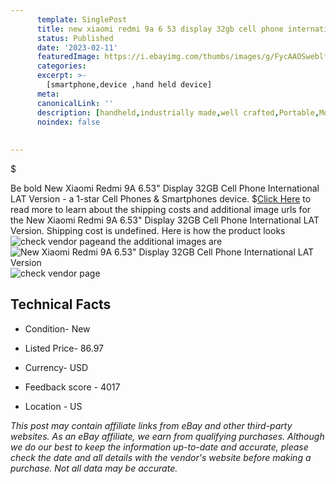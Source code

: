 ```yaml
---
      template: SinglePost
      title: new xiaomi redmi 9a 6 53 display 32gb cell phone international lat version
      status: Published
      date: '2023-02-11'
      featuredImage: https://i.ebayimg.com/thumbs/images/g/FycAAOSweblfDQjJ/s-l225.jpg
      categories: 
      excerpt: >-
        [smartphone,device ,hand held device]
      meta:
      canonicalLink: ''
      description: [handheld,industrially made,well crafted,Portable,Mobile,Compact,Convenient,Lightweight,Maneuverable,Man-portable,Miniature,Carriable,Hand-held,Light,Holdable,Transportable,Mobile device,Pocket-sized,On-the-go,Wireless,Cordless,Compact size,Convenient size, smartphone,device ,hand held device]
      noindex: false
      
        
---
```

$

Be bold New Xiaomi Redmi 9A 6.53" Display 32GB Cell Phone International LAT Version - a 1-star Cell Phones & Smartphones device.
$[Click Here](https://www.ebay.com/itm/325448120696?hash=item4bc6383978%3Ag%3AFycAAOSweblfDQjJ&amdata=enc%3AAQAHAAAA4Leiqbj7S2OP484zAr3rdXEGJaOr0dFw0o%2FKs1MsAvvwCn3eFWVQMSb173NebbdxCu3WE3y6hSAkxkypaRuQOgHBugDGmL%2BApUahQD%2Fl1omole%2BRuRnM3ggxBzFFqJzo1Kbd8cYN2t4iVi3ii1rlvvfIqUqO5Helo9bboGbkcLWnnWUgqOktVywDYgnIHr393Cb5Q%2FfgEwWfcdNCpjoksyTvJGFpXVkWnp27xbfSTU1SpBfu9QH6gLS6cNY4rnop3mB68hWjjLLAMFCZZbv%2FGKumPCCKQEXqiYR6Mt0B1De0&mkevt=1&mkcid=1&mkrid=711-53200-19255-0&campid=%253CePNCampaignId%253E&customid=%253CreferenceId%253E&toolid=10049) to read more to learn about the shipping costs and additional image urls for the New Xiaomi Redmi 9A 6.53" Display 32GB Cell Phone International LAT Version. Shipping cost is undefined. Here is how the product looks ![check vendor page](https://i.ebayimg.com/thumbs/images/g/FycAAOSweblfDQjJ/s-l225.jpg)and the additional images are![New Xiaomi Redmi 9A 6.53" Display 32GB Cell Phone International LAT Version](https://i.ebayimg.com/images/g/FycAAOSweblfDQjJ/s-l960.jpg)![check vendor page](https://origin-galleryplus.ebayimg.com/ws/web/325448120696_2_0_1/225x225.jpg,https://origin-galleryplus.ebayimg.com/ws/web/325448120696_3_0_1/225x225.jpg,https://origin-galleryplus.ebayimg.com/ws/web/325448120696_4_0_1/225x225.jpg,https://origin-galleryplus.ebayimg.com/ws/web/325448120696_5_0_1/225x225.jpg,https://origin-galleryplus.ebayimg.com/ws/web/325448120696_6_0_1/225x225.jpg)



 ## Technical Facts 



     
      

 - Condition- New 


      

 - Listed Price- 86.97 


      

 - Currency- USD 


      

 - Feedback score - 4017 


      

 - Location - US 


      
      

 *_This post may contain affiliate links from eBay and other third-party websites. As an eBay affiliate, we earn from qualifying purchases. Although we do our best to keep the information up-to-date and accurate, please check the date and all details with the vendor's website before making a purchase. Not all data may be accurate._*






